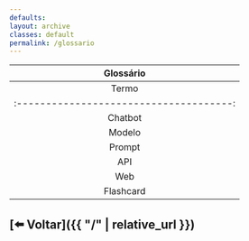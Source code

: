 ```yaml
---
defaults:
layout: archive
classes: default
permalink: /glossario
---
```

|Glossário|  
|:-------------------------------------:|
|               Termo                   | Descrição |
|:-------------------------------------:|:----------|
|               Chatbot                 |Um chatbot de IA é um programa de computador que simula uma conversa com um ser humano, usando inteligência artificial. Em termos mais simples, é um robô virtual que você pode conversar por texto ou voz, como se estivesse conversando com uma pessoa. Ele é capaz de entender suas perguntas, processar informações e fornecer respostas relevantes.|
|               Modelo                  |Um modelo de IA é como um programa de computador altamente sofisticado, treinado para realizar tarefas específicas, como reconhecer rostos, traduzir idiomas ou gerar textos criativos.|
|               Prompt                  |Prompts são comandos ou instruções que fornecemos a um modelo de inteligência artificial, como um gerador de texto ou imagem.|
|               API                     |APIs de IA são interfaces que permitem que diferentes softwares se comuniquem e troquem dados de forma inteligente. Imagine-as como tradutores universais que permitem a programas de computador "conversarem" entre si, utilizando a linguagem da inteligência artificial. Seu uso é essencialmente voltado para desenvolvedores.|
|               Web                     |Acessável por um navegador de internet, como Chrome ou Firefox. Ao utilizar um navegador em dispositivos móveis, também é possível acessá-los por lá.|
|               Flashcard               |Um flashcard é uma ferramenta de estudo que apresenta informações em um formato simples, geralmente com uma pergunta ou conceito de um lado e a resposta ou explicação do outro.|

## [⬅️ Voltar]({{ "/" | relative_url }})